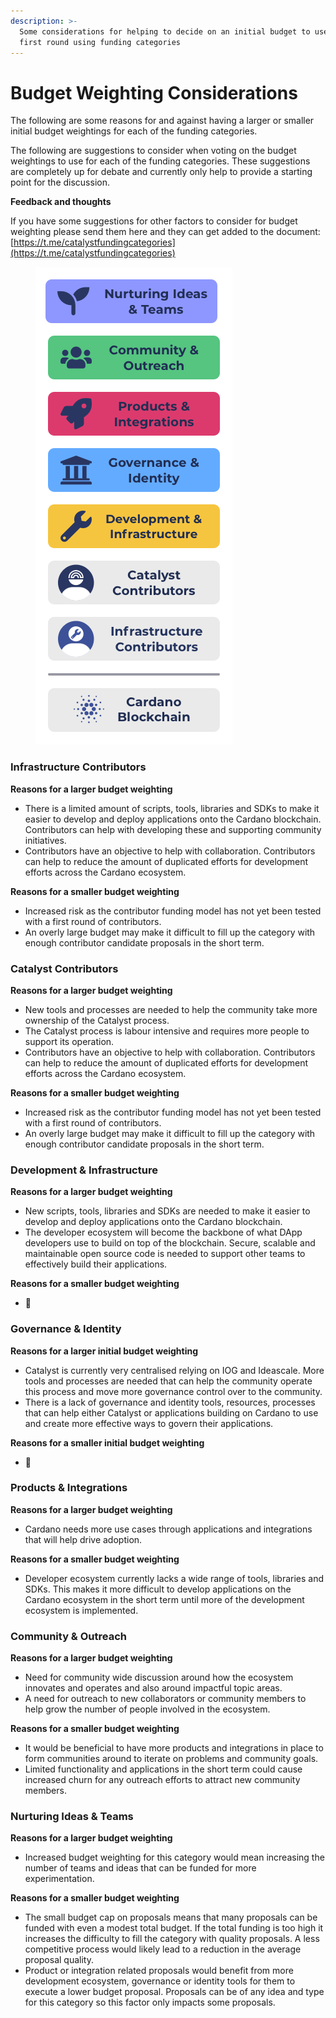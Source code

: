 ```yaml
---
description: >-
  Some considerations for helping to decide on an initial budget to use for a
  first round using funding categories
---
```


# Budget Weighting Considerations

The following are some reasons for and against having a larger or smaller initial budget weightings for each of the funding categories.&#x20;

The following are suggestions to consider when voting on the budget weightings to use for each of the funding categories. These suggestions are completely up for debate and currently only help to provide a starting point for the discussion.&#x20;



**Feedback and thoughts**

If you have some suggestions for other factors to consider for budget weighting please send them here and they can get added to the document: [https://t.me/catalystfundingcategories](https://t.me/catalystfundingcategories)

<figure><img src="../../.gitbook/assets/funding-category-proximity-to-blockchain (1).png" alt=""><figcaption></figcaption></figure>



### Infrastructure Contributors

**Reasons for a larger budget weighting**

* There is a limited amount of scripts, tools, libraries and SDKs to make it easier to develop and deploy applications onto the Cardano blockchain. Contributors can help with developing these and supporting community initiatives.
* Contributors have an objective to help with collaboration. Contributors can help to reduce the amount of duplicated efforts for development efforts across the Cardano ecosystem.

**Reasons for a smaller budget weighting**

* Increased risk as the contributor funding model has not yet been tested with a first round of contributors.
* An overly large budget may make it difficult to fill up the category with enough contributor candidate proposals in the short term.



### Catalyst Contributors

**Reasons for a larger budget weighting**

* New tools and processes are needed to help the community take more ownership of the Catalyst process.
* The Catalyst process is labour intensive and requires more people to support its operation.
* Contributors have an objective to help with collaboration. Contributors can help to reduce the amount of duplicated efforts for development efforts across the Cardano ecosystem.

**Reasons for a smaller  budget weighting**

* Increased risk as the contributor funding model has not yet been tested with a first round of contributors.
* An overly large budget may make it difficult to fill up the category with enough contributor candidate proposals in the short term.



### Development & Infrastructure

**Reasons for a larger budget weighting**

* New scripts, tools, libraries and SDKs are needed to make it easier to develop and deploy applications onto the Cardano blockchain.
* The developer ecosystem will become the backbone of what DApp developers use to build on top of the blockchain. Secure, scalable and maintainable open source code is needed to support other teams to effectively build their applications.

**Reasons for a smaller budget weighting**

* :thinking:



### Governance & Identity

**Reasons for a larger initial budget weighting**

* Catalyst is currently very centralised relying on IOG and Ideascale. More tools and processes are needed that can help the community operate this process and move more governance control over to the community.
* There is a lack of governance and identity tools, resources, processes that can help either Catalyst or applications building on Cardano to use and create more effective ways to govern their applications.

**Reasons for a smaller initial budget weighting**

* :thinking:



### **Products & Integrations**

**Reasons for a larger budget weighting**

* Cardano needs more use cases through applications and integrations that will help drive adoption.

**Reasons for a smaller budget weighting**

* Developer ecosystem currently lacks a wide range of tools, libraries and SDKs. This makes it more difficult to develop applications on the Cardano ecosystem in the short term until more of the development ecosystem is implemented.



### Community & Outreach

**Reasons for a larger budget weighting**

* Need for community wide discussion around how the ecosystem innovates and operates and also around impactful topic areas.
* A need for outreach to new collaborators or community members to help grow the number of people involved in the ecosystem.

**Reasons for a smaller budget weighting**

* It would be beneficial to have more products and integrations in place to form communities around to iterate on problems and community goals.
* Limited functionality and applications in the short term could cause increased churn for any outreach efforts to attract new community members.



### Nurturing Ideas & Teams

**Reasons for a larger budget weighting**

* Increased budget weighting for this category would mean increasing the number of teams and ideas that can be funded for more experimentation.

**Reasons for a smaller budget weighting**

* The small budget cap on proposals means that many proposals can be funded with even a modest total budget. If the total funding is too high it increases the difficulty to fill the category with quality proposals. A less competitive process would likely lead to a reduction in the average proposal quality.
* Product or integration related proposals would benefit from more development ecosystem, governance or identity tools for them to execute a lower budget proposal. Proposals can be of any idea and type for this category so this factor only impacts some proposals.

